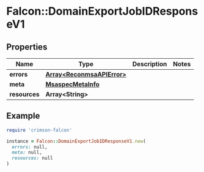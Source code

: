 # Falcon::DomainExportJobIDResponseV1

## Properties

| Name | Type | Description | Notes |
| ---- | ---- | ----------- | ----- |
| **errors** | [**Array&lt;ReconmsaAPIError&gt;**](ReconmsaAPIError.md) |  |  |
| **meta** | [**MsaspecMetaInfo**](MsaspecMetaInfo.md) |  |  |
| **resources** | **Array&lt;String&gt;** |  |  |

## Example

```ruby
require 'crimson-falcon'

instance = Falcon::DomainExportJobIDResponseV1.new(
  errors: null,
  meta: null,
  resources: null
)
```

